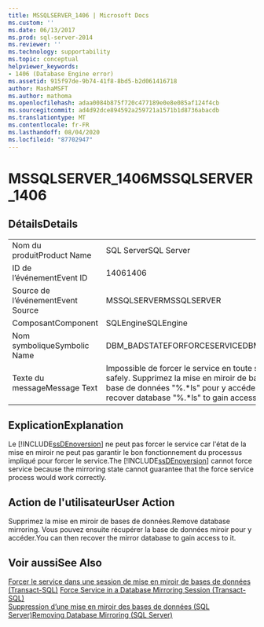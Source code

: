 ```yaml
---
title: MSSQLSERVER_1406 | Microsoft Docs
ms.custom: ''
ms.date: 06/13/2017
ms.prod: sql-server-2014
ms.reviewer: ''
ms.technology: supportability
ms.topic: conceptual
helpviewer_keywords:
- 1406 (Database Engine error)
ms.assetid: 915f97de-9b74-41f8-8bd5-b2d061416718
author: MashaMSFT
ms.author: mathoma
ms.openlocfilehash: adaa0084b875f720c477189e0e8e085af124f4cb
ms.sourcegitcommit: ad4d92dce894592a259721a1571b1d8736abacdb
ms.translationtype: MT
ms.contentlocale: fr-FR
ms.lasthandoff: 08/04/2020
ms.locfileid: "87702947"
---
```

# <a name="mssqlserver_1406"></a><span data-ttu-id="ed437-102">MSSQLSERVER_1406</span><span class="sxs-lookup"><span data-stu-id="ed437-102">MSSQLSERVER_1406</span></span>
    
## <a name="details"></a><span data-ttu-id="ed437-103">Détails</span><span class="sxs-lookup"><span data-stu-id="ed437-103">Details</span></span>  
  
|||  
|-|-|  
|<span data-ttu-id="ed437-104">Nom du produit</span><span class="sxs-lookup"><span data-stu-id="ed437-104">Product Name</span></span>|<span data-ttu-id="ed437-105">SQL Server</span><span class="sxs-lookup"><span data-stu-id="ed437-105">SQL Server</span></span>|  
|<span data-ttu-id="ed437-106">ID de l’événement</span><span class="sxs-lookup"><span data-stu-id="ed437-106">Event ID</span></span>|<span data-ttu-id="ed437-107">1406</span><span class="sxs-lookup"><span data-stu-id="ed437-107">1406</span></span>|  
|<span data-ttu-id="ed437-108">Source de l’événement</span><span class="sxs-lookup"><span data-stu-id="ed437-108">Event Source</span></span>|<span data-ttu-id="ed437-109">MSSQLSERVER</span><span class="sxs-lookup"><span data-stu-id="ed437-109">MSSQLSERVER</span></span>|  
|<span data-ttu-id="ed437-110">Composant</span><span class="sxs-lookup"><span data-stu-id="ed437-110">Component</span></span>|<span data-ttu-id="ed437-111">SQLEngine</span><span class="sxs-lookup"><span data-stu-id="ed437-111">SQLEngine</span></span>|  
|<span data-ttu-id="ed437-112">Nom symbolique</span><span class="sxs-lookup"><span data-stu-id="ed437-112">Symbolic Name</span></span>|<span data-ttu-id="ed437-113">DBM_BADSTATEFORFORCESERVICE</span><span class="sxs-lookup"><span data-stu-id="ed437-113">DBM_BADSTATEFORFORCESERVICE</span></span>|  
|<span data-ttu-id="ed437-114">Texte du message</span><span class="sxs-lookup"><span data-stu-id="ed437-114">Message Text</span></span>|<span data-ttu-id="ed437-115">Impossible de forcer le service en toute sécurité.</span><span class="sxs-lookup"><span data-stu-id="ed437-115">Unable to force service safely.</span></span> <span data-ttu-id="ed437-116">Supprimez la mise en miroir de bases de données et récupérez la base de données "%.\*ls" pour y accéder.</span><span class="sxs-lookup"><span data-stu-id="ed437-116">Remove database mirroring and recover database "%.\*ls" to gain access.</span></span>|  
  
## <a name="explanation"></a><span data-ttu-id="ed437-117">Explication</span><span class="sxs-lookup"><span data-stu-id="ed437-117">Explanation</span></span>  
 <span data-ttu-id="ed437-118">Le [!INCLUDE[ssDEnoversion](../../includes/ssdenoversion-md.md)] ne peut pas forcer le service car l'état de la mise en miroir ne peut pas garantir le bon fonctionnement du processus impliqué pour forcer le service.</span><span class="sxs-lookup"><span data-stu-id="ed437-118">The [!INCLUDE[ssDEnoversion](../../includes/ssdenoversion-md.md)] cannot force service because the mirroring state cannot guarantee that the force service process would work correctly.</span></span>  
  
## <a name="user-action"></a><span data-ttu-id="ed437-119">Action de l'utilisateur</span><span class="sxs-lookup"><span data-stu-id="ed437-119">User Action</span></span>  
 <span data-ttu-id="ed437-120">Supprimez la mise en miroir de bases de données.</span><span class="sxs-lookup"><span data-stu-id="ed437-120">Remove database mirroring.</span></span> <span data-ttu-id="ed437-121">Vous pouvez ensuite récupérer la base de données miroir pour y accéder.</span><span class="sxs-lookup"><span data-stu-id="ed437-121">You can then recover the mirror database to gain access to it.</span></span>  
  
## <a name="see-also"></a><span data-ttu-id="ed437-122">Voir aussi</span><span class="sxs-lookup"><span data-stu-id="ed437-122">See Also</span></span>  
 <span data-ttu-id="ed437-123">[Forcer le service dans une session de mise en miroir de bases de données &#40;Transact-SQL&#41;](../../database-engine/database-mirroring/force-service-in-a-database-mirroring-session-transact-sql.md) </span><span class="sxs-lookup"><span data-stu-id="ed437-123">[Force Service in a Database Mirroring Session &#40;Transact-SQL&#41;](../../database-engine/database-mirroring/force-service-in-a-database-mirroring-session-transact-sql.md) </span></span>  
 [<span data-ttu-id="ed437-124">Suppression d’une mise en miroir des bases de données &#40;SQL Server&#41;</span><span class="sxs-lookup"><span data-stu-id="ed437-124">Removing Database Mirroring &#40;SQL Server&#41;</span></span>](../../database-engine/database-mirroring/database-mirroring-sql-server.md)  
  
  
